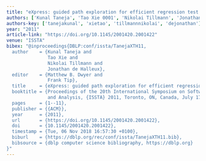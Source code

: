 ```yaml
---
title: "eXpress: guided path exploration for efficient regression test generation"
authors: ['Kunal Taneja', 'Tao Xie 0001', 'Nikolai Tillmann', 'Jonathan de Halleux']
authors-key: ['tanejakunal', 'xietao', 'tillmannnikolai', 'dejonathan']
year: "2011"
article-link: "https://doi.org/10.1145/2001420.2001422"
venue: "ISSTA"
bibex: "@inproceedings{DBLP:conf/issta/TanejaXTH11,
  author    = {Kunal Taneja and
               Tao Xie and
               Nikolai Tillmann and
               Jonathan de Halleux},
  editor    = {Matthew B. Dwyer and
               Frank Tip},
  title     = {eXpress: guided path exploration for efficient regression test generation},
  booktitle = {Proceedings of the 20th International Symposium on Software Testing
               and Analysis, {ISSTA} 2011, Toronto, ON, Canada, July 17-21, 2011},
  pages     = {1--11},
  publisher = {{ACM}},
  year      = {2011},
  url       = {https://doi.org/10.1145/2001420.2001422},
  doi       = {10.1145/2001420.2001422},
  timestamp = {Tue, 06 Nov 2018 16:57:30 +0100},
  biburl    = {https://dblp.org/rec/conf/issta/TanejaXTH11.bib},
  bibsource = {dblp computer science bibliography, https://dblp.org}
}"
---
```

